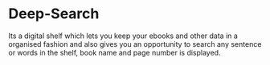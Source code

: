 # Deep-Search

Its a digital shelf which lets you keep your ebooks and other data in a organised fashion and also gives
you an opportunity to search any sentence or words in the shelf, book name and page number is displayed.
